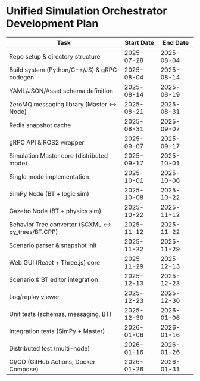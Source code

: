 # Unified Simulation Orchestrator Development Plan

| Task | Start Date | End Date |
|------|------------|----------|
| Repo setup & directory structure | 2025-07-28 | 2025-08-04 |
| Build system (Python/C++/JS) & gRPC codegen | 2025-08-04 | 2025-08-14 |
| YAML/JSON/Asset schema definition | 2025-08-14 | 2025-08-19 |
| ZeroMQ messaging library (Master <-> Node) | 2025-08-21 | 2025-08-31 |
| Redis snapshot cache | 2025-08-31 | 2025-09-07 |
| gRPC API & ROS2 wrapper | 2025-09-07 | 2025-09-17 |
| Simulation Master core (distributed mode) | 2025-09-17 | 2025-10-01 |
| Single mode implementation | 2025-10-01 | 2025-10-06 |
| SimPy Node (BT + logic sim) | 2025-10-08 | 2025-10-22 |
| Gazebo Node (BT + physics sim) | 2025-10-22 | 2025-11-12 |
| Behavior Tree converter (SCXML <-> py_trees/BT.CPP) | 2025-11-12 | 2025-11-22 |
| Scenario parser & snapshot init | 2025-11-22 | 2025-11-29 |
| Web GUI (React + Three.js) core | 2025-11-29 | 2025-12-13 |
| Scenario & BT editor integration | 2025-12-13 | 2025-12-23 |
| Log/replay viewer | 2025-12-23 | 2025-12-30 |
| Unit tests (schemas, messaging, BT) | 2025-12-30 | 2026-01-06 |
| Integration tests (SimPy + Master) | 2026-01-06 | 2026-01-16 |
| Distributed test (multi-node) | 2026-01-16 | 2026-01-26 |
| CI/CD (GitHub Actions, Docker Compose) | 2026-01-26 | 2026-01-31 |
